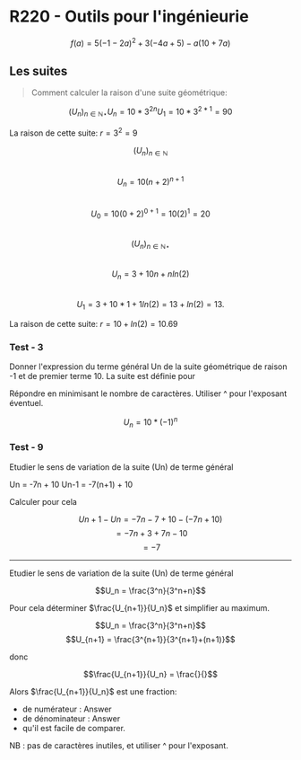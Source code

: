 # R220 - Outils pour l'ingénieurie

```math
f(a) = 5(-1-2a)^2 + 3(-4a + 5) - a(10 +7a)
```

## Les suites

> Comment calculer la raison d'une suite géométrique:

```math
(U_n)_{n \in \mathbb{N} \star}
U_n = 10 * 3^{2n}
U_1 = 10 * 3^{2*1} = 90
```

La raison de cette suite: $r = 3^2 = 9$

$$(U_n)_{n \in \mathbb{N}}$$  
$$U_n = 10(n+2)^{n+1}$$  
$$U_0 = 10(0+2)^{0+1} = 10(2)^1 = 20$$  
$$(U_n)_{n \in \mathbb{N} \star}$$  
$$U_n = 3 +10n + nln(2)$$  
$$U_1 = 3 + 10*1 + 1ln(2) = 13 + ln(2) = 13.$$

La raison de cette suite: $r = 10 + ln(2) = 10.69$

### Test - 3

Donner l'expression du terme général Un de la suite géométrique de raison -1 et de premier terme 10. La suite est définie pour

Répondre en minimisant le nombre de caractères. Utiliser ^ pour l'exposant éventuel.

<div style="text-align: center">

  $U_n = 10 * (-1)^n$

</div>

### Test - 9

Etudier le sens de variation de la suite (Un) de terme général

Un = -7n + 10
Un-1 = -7(n+1) + 10

Calculer pour cela

$$Un+1 - Un = -7n -7 +10 - (-7n +10)$$
$$          = -7n +3 +7n -10$$
$$          = -7$$

---

Etudier le sens de variation de la suite (Un) de terme général

```math
U_n =  \frac{3^n}{3^n+n}
```

Pour cela déterminer $\frac{U_{n+1}}{U_n}$  et simplifier au maximum.

$$U_n =  \frac{3^n}{3^n+n}$$
$$U_{n+1} = \frac{3^{n+1}}{3^{n+1}+(n+1)}$$

donc

$$\frac{U_{n+1}}{U_n} = \frac{}{}$$

Alors $\frac{U_{n+1}}{U_n}$  est une fraction:

- de numérateur : Answer
- de dénominateur : Answer
- qu'il est facile de comparer.

NB : pas de caractères inutiles, et utiliser ^ pour l'exposant.
